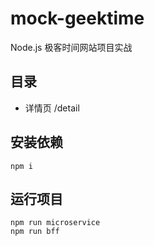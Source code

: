 # mock-geektime
Node.js 极客时间网站项目实战
## 目录
- 详情页 /detail
## 安装依赖
```
npm i
```
## 运行项目
```
npm run microservice
npm run bff
```
